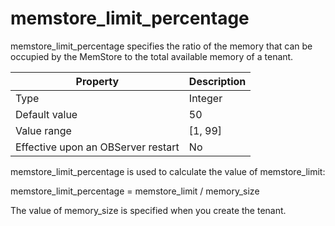 memstore_limit_percentage
==============================================

memstore_limit_percentage specifies the ratio of the memory that can be occupied by the MemStore to the total available memory of a tenant.


| **Property** | **Description** |
|------------------|-----------|
| Type | Integer |
| Default value | 50 |
| Value range | \[1, 99\] |
| Effective upon an OBServer restart | No |



memstore_limit_percentage is used to calculate the value of memstore_limit:

memstore_limit_percentage = memstore_limit / memory_size

The value of memory_size is specified when you create the tenant.
